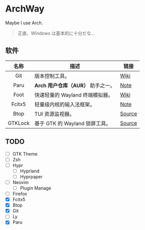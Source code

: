 # ArchWay

Maybe I use Arch.

> 正直、Windows は基本的に十分だな…

## 软件

<!-- Fallback route: Note > Wiki > Source(GitHub etc.) > Package/AUR -->

| 名称 | 描述 | 链接 |
|:-:|-|-|
| Git | 版本控制工具。 | [Wiki](https://wiki.archlinux.org/title/Git) |
| Paru | **Arch 用户仓库（AUR）** 助手之一。 | [Note](note/paru.md) |
| Foot | 快速轻量的 Wayland 终端模拟器。 | [Wiki](https://wiki.archlinux.org/title/Foot) |
| Fcitx5 | 轻量级内核的输入法框架。 | [Note](note/fcitx5.md) |
| Btop | TUI 资源监视器。 | [Source](https://github.com/aristocratos/btop) |
| GTKLock | 基于 GTK 的 Wayland 锁屏工具。 | [Source](https://github.com/jovanlanik/gtklock) |

## TODO

- [ ] GTK Theme
- [ ] Zsh
- [ ] Hypr
    - [ ] Hyprland
    - [ ] Hyprpaper
- [ ] Neovim
    - [ ] Plugin Manage
- [ ] Firefox
- [x] Fcitx5
- [x] Btop
- [x] Git
- [ ] Ly
- [x] Paru
